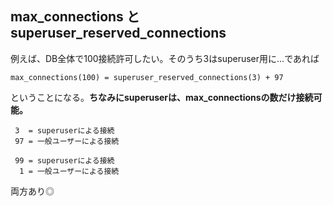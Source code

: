 ## max_connections と superuser_reserved_connections
例えば、DB全体で100接続許可したい。そのうち3はsuperuser用に...であれば
```
max_connections(100) = superuser_reserved_connections(3) + 97
```
ということになる。**ちなみにsuperuserは、max_connectionsの数だけ接続可能。**
```
 3  = superuserによる接続
 97 = 一般ユーザーによる接続
```
```
 99 = superuserによる接続
  1 = 一般ユーザーによる接続
```
両方あり◎
